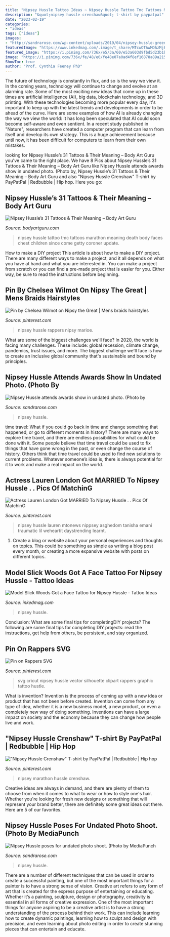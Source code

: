 ```yaml
---
title: "Nipsey Hussle Tattoo Ideas ~ Nipsey Hussle Tattoo Tmc Tattoos Marathon Meaning Death Body Faces Chest Children Since Come Getty Coroner Update"
description: "&quot;nipsey hussle crenshaw&quot; t-shirt by paypatpal"
date: "2023-02-19"
categories:
- "ideas"
tags: ["ideas"]
images:
- "http://sandrarose.com/wp-content/uploads/2019/04/nipsey-hussle-green-cap.jpg"
featuredImage: "https://www.inkedmag.com/.image/t_share/MTcwOTAwMDAzMjE5MzE4Njk2/slick-woods-nipsey-fb.jpg"
featured_image: "https://i.pinimg.com/736x/e5/3a/60/e53a603d9fbd5d23b1bf44ec37d69437.jpg"
image: "https://i.pinimg.com/736x/fe/48/e0/fe48e07a0ad4f8ef16878a89a2159f1a.jpg"
ShowToc: true
author: "Prof. Cynthia Feeney PhD"
---
```



The future of technology is constantly in flux, and so is the way we view it.
In the coming years, technology will continue to change and evolve at an alarming rate. Some of the most exciting new ideas that come up in these times are artificial intelligence (AI), big data, blockchain technology, and 3D printing. With these technologies becoming more popular every day, it's important to keep up with the latest trends and developments in order to be ahead of the curve. Here are some examples of how AI is already changing the way we view the world: 
It has long been speculated that AI could soon become self-aware and even sentient. In a recent study published in "Nature", researchers have created a computer program that can learn from itself and develop its own strategy. This is a huge achievement because until now, it has been difficult for computers to learn from their own mistakes.

	

		
looking for Nipsey Hussle’s 31 Tattoos &amp; Their Meaning – Body Art Guru you've came to the right place. We have 8 Pics about Nipsey Hussle’s 31 Tattoos &amp; Their Meaning – Body Art Guru like Nipsey Hussle attends awards show in undated photo. (Photo by, Nipsey Hussle’s 31 Tattoos &amp; Their Meaning – Body Art Guru and also &quot;Nipsey Hussle Crenshaw&quot; T-shirt by PayPatPal | Redbubble | Hip hop. Here you go:
		
    
## Nipsey Hussle’s 31 Tattoos &amp; Their Meaning – Body Art Guru

<img loading=lazy src="https://bodyartguru.com/wp-content/uploads/2019/04/Nipsey_TMC_Tattoo.jpg" onerror="this.onerror=null;this.src='https://tse1.mm.bing.net/th?id=OIP.Tg4JCO0_hSKvEDIErVOQQwHaG0&amp;pid=15.1';" alt="Nipsey Hussle’s 31 Tattoos &amp; Their Meaning – Body Art Guru">

_Source: bodyartguru.com_

>nipsey hussle tattoo tmc tattoos marathon meaning death body faces chest children since come getty coroner update. 

	

How to make a DIY project
This article is about how to make a DIY project. There are many different ways to make a project, and it all depends on what you have at hand and what you are interested in. You can make a project from scratch or you can find a pre-made project that is easier for you. Either way, be sure to read the instructions before beginning.

    
## Pin By Chelsea Wilmot On Nipsy The Great | Mens Braids Hairstyles

<img loading=lazy src="https://i.pinimg.com/736x/e5/3a/60/e53a603d9fbd5d23b1bf44ec37d69437.jpg" onerror="this.onerror=null;this.src='https://tse2.mm.bing.net/th?id=OIP.SU8OmhMcOTzHtItVWVNOKAHaHU&amp;pid=15.1';" alt="Pin by Chelsea Wilmot on Nipsy the Great | Mens braids hairstyles">

_Source: pinterest.com_

>nipsey hussle rappers nipsy marioe. 

	

What are some of the biggest challenges we'll face?
In 2020, the world is facing many challenges. These include: global recession, climate change, pandemics, trust issues, and more. The biggest challenge we'll face is how to create an inclusive global community that's sustainable and bound by principles.

    
## Nipsey Hussle Attends Awards Show In Undated Photo. (Photo By

<img loading=lazy src="https://sandrarose.com/wp-content/uploads/2019/04/nipsey-laugh.jpg" onerror="this.onerror=null;this.src='https://tse2.mm.bing.net/th?id=OIP.bbcKxWCPDX5hl577-Pw1ZQHaKf&amp;pid=15.1';" alt="Nipsey Hussle attends awards show in undated photo. (Photo by">

_Source: sandrarose.com_

>nipsey hussle. 

	

time travel: What if you could go back in time and change something that happened, or go to different moments in history?
There are many ways to explore time travel, and there are endless possibilities for what could be done with it. Some people believe that time travel could be used to fix things that have gone wrong in the past, or even change the course of history. Others think that time travel could be used to find new solutions to current problems. Whatever someone’s idea is, there is always potential for it to work and make a real impact on the world.

    
## Actress Lauren London Got MARRIED To Nipsey Hussle . . Pics Of MatchinG

<img loading=lazy src="https://i.pinimg.com/736x/0a/93/1a/0a931ab3ac0600cbb72a14b70e09e70a.jpg" onerror="this.onerror=null;this.src='https://tse2.mm.bing.net/th?id=OIP.Og-nWj-D-E656_9ztJZdcwHaKr&amp;pid=15.1';" alt="Actress Lauren London Got MARRIED To Nipsey Hussle . . Pics Of MatchinG">

_Source: pinterest.com_

>nipsey hussle lauren mtonews nippsey asghedom tanisha emani traumatic lil weheartit daystrending learnt. 

	

1. Create a blog or website about your personal experiences and thoughts on topics. This could be something as simple as writing a blog post every month, or creating a more expansive website with posts on different topics.

    
## Model Slick Woods Got A Face Tattoo For Nipsey Hussle - Tattoo Ideas

<img loading=lazy src="https://www.inkedmag.com/.image/t_share/MTcwOTAwMDAzMjE5MzE4Njk2/slick-woods-nipsey-fb.jpg" onerror="this.onerror=null;this.src='https://tse4.mm.bing.net/th?id=OIP.LwQOA_E6yj4Dw1w5spsWXgHaD4&amp;pid=15.1';" alt="Model Slick Woods Got a Face Tattoo for Nipsey Hussle - Tattoo Ideas">

_Source: inkedmag.com_

>nipsey hussle. 

	

Conclusion: What are some final tips for completingDIY projects?
The following are some final tips for completing DIY projects: read the instructions, get help from others, be persistent, and stay organized.

    
## Pin On Rappers SVG

<img loading=lazy src="https://i.pinimg.com/736x/fe/48/e0/fe48e07a0ad4f8ef16878a89a2159f1a.jpg" onerror="this.onerror=null;this.src='https://tse1.mm.bing.net/th?id=OIP.ca_ZNj9LOZwcFoS8SqZW-gHaHa&amp;pid=15.1';" alt="Pin on Rappers SVG">

_Source: pinterest.com_

>svg cricut nipsey hussle vector silhouette clipart rappers graphic tattoo hustle. 

	

What is invention?
Invention is the process of coming up with a new idea or product that has not been before created. Invention can come from any type of idea, whether it is a new business model, a new product, or even a completely new way of doing something. Inventions can have a large impact on society and the economy because they can change how people live and work.

    
## &quot;Nipsey Hussle Crenshaw&quot; T-shirt By PayPatPal | Redbubble | Hip Hop

<img loading=lazy src="https://i.pinimg.com/736x/24/2b/c6/242bc6dfcc186a5a279f031f9cd50df1.jpg" onerror="this.onerror=null;this.src='https://tse4.mm.bing.net/th?id=OIP.7NwUfTb4yWd-WSulYk42KAHaJ3&amp;pid=15.1';" alt="&quot;Nipsey Hussle Crenshaw&quot; T-shirt by PayPatPal | Redbubble | Hip hop">

_Source: pinterest.com_

>nipsey marathon hussle crenshaw. 

	

Creative ideas are always in demand, and there are plenty of them to choose from when it comes to what to wear or how to style one's hair. Whether you're looking for fresh new designs or something that will represent your brand better, there are definitely some great ideas out there. Here are 5 of our favorites.

    
## Nipsey Hussle Poses For Undated Photo Shoot. (Photo By MediaPunch

<img loading=lazy src="http://sandrarose.com/wp-content/uploads/2019/04/nipsey-hussle-green-cap.jpg" onerror="this.onerror=null;this.src='https://tse3.mm.bing.net/th?id=OIP.AswgDcXHhOQC094I_TqiUAHaLH&amp;pid=15.1';" alt="Nipsey Hussle poses for undated photo shoot. (Photo by MediaPunch">

_Source: sandrarose.com_

>nipsey hussle. 

	

There are a number of different techniques that can be used in order to create a successful painting, but one of the most important things for a painter is to have a strong sense of vision.
Creative art refers to any form of art that is created for the express purpose of entertaining or educating. Whether it’s a painting, sculpture, design or photography, creativity is essential in all forms of creative expression. One of the most important things for anyone aspiring to be a creative artist is to have a strong understanding of the process behind their work. This can include learning how to create dynamic paintings, learning how to sculpt and design with precision, and even learning about photo editing in order to create stunning pieces that can entertain and educate.

